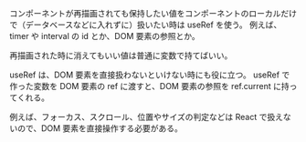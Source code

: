コンポーネントが再描画されても保持したい値をコンポーネントのローカルだけで（データベースなどに入れずに）扱いたい時は useRef を使う。
例えば、timer や interval の id とか、DOM 要素の参照とか。

再描画された時に消えてもいい値は普通に変数で持てばいい。

useRef は、DOM 要素を直接扱わないといけない時にも役に立つ。
useRef で作った変数を DOM 要素の ref に渡すと、DOM 要素の参照を ref.current に持ってくれる。

例えば、フォーカス、スクロール、位置やサイズの判定などは React で扱えないので、DOM 要素を直接操作する必要がある。

